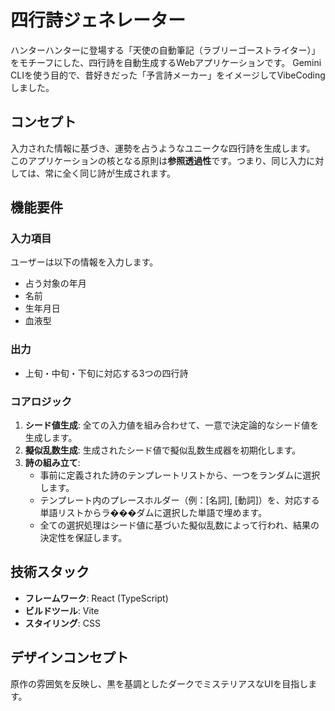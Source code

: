 # 四行詩ジェネレーター

ハンターハンターに登場する「天使の自動筆記（ラブリーゴーストライター）」をモチーフにした、四行詩を自動生成するWebアプリケーションです。
Gemini CLIを使う目的で、昔好きだった「予言詩メーカー」をイメージしてVibeCodingしました。

## コンセプト

入力された情報に基づき、運勢を占うようなユニークな四行詩を生成します。
このアプリケーションの核となる原則は**参照透過性**です。つまり、同じ入力に対しては、常に全く同じ詩が生成されます。

## 機能要件

### 入力項目
ユーザーは以下の情報を入力します。
- 占う対象の年月
- 名前
- 生年月日
- 血液型

### 出力
- 上旬・中旬・下旬に対応する3つの四行詩

### コアロジック
1.  **シード値生成**: 全ての入力値を組み合わせて、一意で決定論的なシード値を生成します。
2.  **擬似乱数生成**: 生成されたシード値で擬似乱数生成器を初期化します。
3.  **詩の組み立て**:
    - 事前に定義された詩のテンプレートリストから、一つをランダムに選択します。
    - テンプレート内のプレースホルダー（例：[名詞], [動詞]）を、対応する単語リストからラ���ダムに選択した単語で埋めます。
    - 全ての選択処理はシード値に基づいた擬似乱数によって行われ、結果の決定性を保証します。

## 技術スタック

- **フレームワーク**: React (TypeScript)
- **ビルドツール**: Vite
- **スタイリング**: CSS

## デザインコンセプト

原作の雰囲気を反映し、黒を基調としたダークでミステリアスなUIを目指します。
